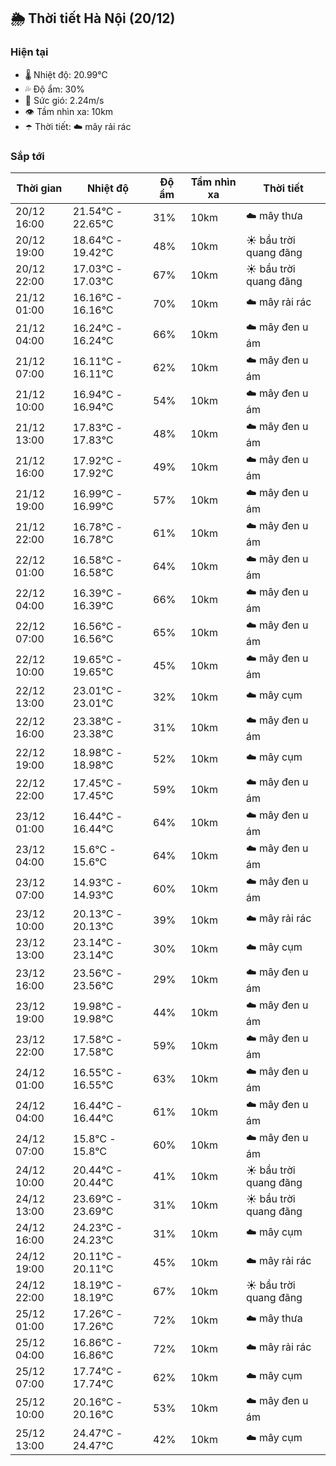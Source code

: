 ## 🌦️ Thời tiết Hà Nội (20/12)

### Hiện tại

- 🌡️ Nhiệt độ: 20.99℃
- 💦 Độ ẩm: 30%
- 💨 Sức gió: 2.24m/s
- 👁️ Tầm nhìn xa: 10km
- ☂️ Thời tiết: ☁️ mây rải rác

### Sắp tới

| Thời gian | Nhiệt độ | Độ ẩm | Tầm nhìn xa | Thời tiết |
| --- | --- | --- | --- | --- |
| 20/12 16:00 | 21.54℃ - 22.65℃ | 31% | 10km | ☁️ mây thưa |
| 20/12 19:00 | 18.64℃ - 19.42℃ | 48% | 10km | ☀️ bầu trời quang đãng |
| 20/12 22:00 | 17.03℃ - 17.03℃ | 67% | 10km | ☀️ bầu trời quang đãng |
| 21/12 01:00 | 16.16℃ - 16.16℃ | 70% | 10km | ☁️ mây rải rác |
| 21/12 04:00 | 16.24℃ - 16.24℃ | 66% | 10km | ☁️ mây đen u ám |
| 21/12 07:00 | 16.11℃ - 16.11℃ | 62% | 10km | ☁️ mây đen u ám |
| 21/12 10:00 | 16.94℃ - 16.94℃ | 54% | 10km | ☁️ mây đen u ám |
| 21/12 13:00 | 17.83℃ - 17.83℃ | 48% | 10km | ☁️ mây đen u ám |
| 21/12 16:00 | 17.92℃ - 17.92℃ | 49% | 10km | ☁️ mây đen u ám |
| 21/12 19:00 | 16.99℃ - 16.99℃ | 57% | 10km | ☁️ mây đen u ám |
| 21/12 22:00 | 16.78℃ - 16.78℃ | 61% | 10km | ☁️ mây đen u ám |
| 22/12 01:00 | 16.58℃ - 16.58℃ | 64% | 10km | ☁️ mây đen u ám |
| 22/12 04:00 | 16.39℃ - 16.39℃ | 66% | 10km | ☁️ mây đen u ám |
| 22/12 07:00 | 16.56℃ - 16.56℃ | 65% | 10km | ☁️ mây đen u ám |
| 22/12 10:00 | 19.65℃ - 19.65℃ | 45% | 10km | ☁️ mây đen u ám |
| 22/12 13:00 | 23.01℃ - 23.01℃ | 32% | 10km | ☁️ mây cụm |
| 22/12 16:00 | 23.38℃ - 23.38℃ | 31% | 10km | ☁️ mây đen u ám |
| 22/12 19:00 | 18.98℃ - 18.98℃ | 52% | 10km | ☁️ mây cụm |
| 22/12 22:00 | 17.45℃ - 17.45℃ | 59% | 10km | ☁️ mây đen u ám |
| 23/12 01:00 | 16.44℃ - 16.44℃ | 64% | 10km | ☁️ mây đen u ám |
| 23/12 04:00 | 15.6℃ - 15.6℃ | 64% | 10km | ☁️ mây đen u ám |
| 23/12 07:00 | 14.93℃ - 14.93℃ | 60% | 10km | ☁️ mây đen u ám |
| 23/12 10:00 | 20.13℃ - 20.13℃ | 39% | 10km | ☁️ mây rải rác |
| 23/12 13:00 | 23.14℃ - 23.14℃ | 30% | 10km | ☁️ mây cụm |
| 23/12 16:00 | 23.56℃ - 23.56℃ | 29% | 10km | ☁️ mây đen u ám |
| 23/12 19:00 | 19.98℃ - 19.98℃ | 44% | 10km | ☁️ mây đen u ám |
| 23/12 22:00 | 17.58℃ - 17.58℃ | 59% | 10km | ☁️ mây đen u ám |
| 24/12 01:00 | 16.55℃ - 16.55℃ | 63% | 10km | ☁️ mây đen u ám |
| 24/12 04:00 | 16.44℃ - 16.44℃ | 61% | 10km | ☁️ mây đen u ám |
| 24/12 07:00 | 15.8℃ - 15.8℃ | 60% | 10km | ☁️ mây đen u ám |
| 24/12 10:00 | 20.44℃ - 20.44℃ | 41% | 10km | ☀️ bầu trời quang đãng |
| 24/12 13:00 | 23.69℃ - 23.69℃ | 31% | 10km | ☀️ bầu trời quang đãng |
| 24/12 16:00 | 24.23℃ - 24.23℃ | 31% | 10km | ☁️ mây cụm |
| 24/12 19:00 | 20.11℃ - 20.11℃ | 45% | 10km | ☁️ mây rải rác |
| 24/12 22:00 | 18.19℃ - 18.19℃ | 67% | 10km | ☀️ bầu trời quang đãng |
| 25/12 01:00 | 17.26℃ - 17.26℃ | 72% | 10km | ☁️ mây thưa |
| 25/12 04:00 | 16.86℃ - 16.86℃ | 72% | 10km | ☁️ mây rải rác |
| 25/12 07:00 | 17.74℃ - 17.74℃ | 62% | 10km | ☁️ mây cụm |
| 25/12 10:00 | 20.16℃ - 20.16℃ | 53% | 10km | ☁️ mây đen u ám |
| 25/12 13:00 | 24.47℃ - 24.47℃ | 42% | 10km | ☁️ mây cụm |

